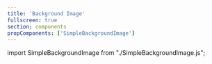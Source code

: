 ```yaml
---
title: 'Background Image'
fullscreen: true
section: components
propComponents: ['SimpleBackgroundImage']
---
```


import SimpleBackgroundImage from "./SimpleBackgroundImage.js";

<SimpleBackgroundImage />
